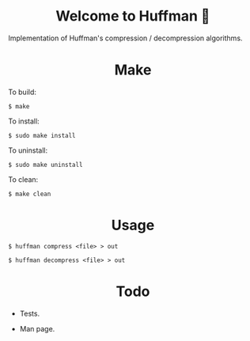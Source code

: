 <h1 align="center">Welcome to Huffman 🌿</h1>

Implementation of Huffman's compression / decompression algorithms.

<h1 align="center">Make</h1>

To build:

```
$ make
```

To install:

```
$ sudo make install
```

To uninstall:

```
$ sudo make uninstall
```

To clean:

```
$ make clean
```

<h1 align="center">Usage</h1>

```
$ huffman compress <file> > out
```

```
$ huffman decompress <file> > out
```

<h1 align="center">Todo</h1>

- Tests.

- Man page.
